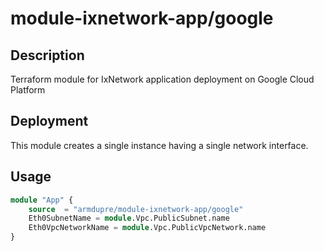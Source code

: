 # module-ixnetwork-app/google

## Description
Terraform module for IxNetwork application deployment on Google Cloud Platform

## Deployment
This module creates a single instance having a single network interface.

## Usage
```tf
module "App" {
	source  = "armdupre/module-ixnetwork-app/google"
	Eth0SubnetName = module.Vpc.PublicSubnet.name
	Eth0VpcNetworkName = module.Vpc.PublicVpcNetwork.name
}
```